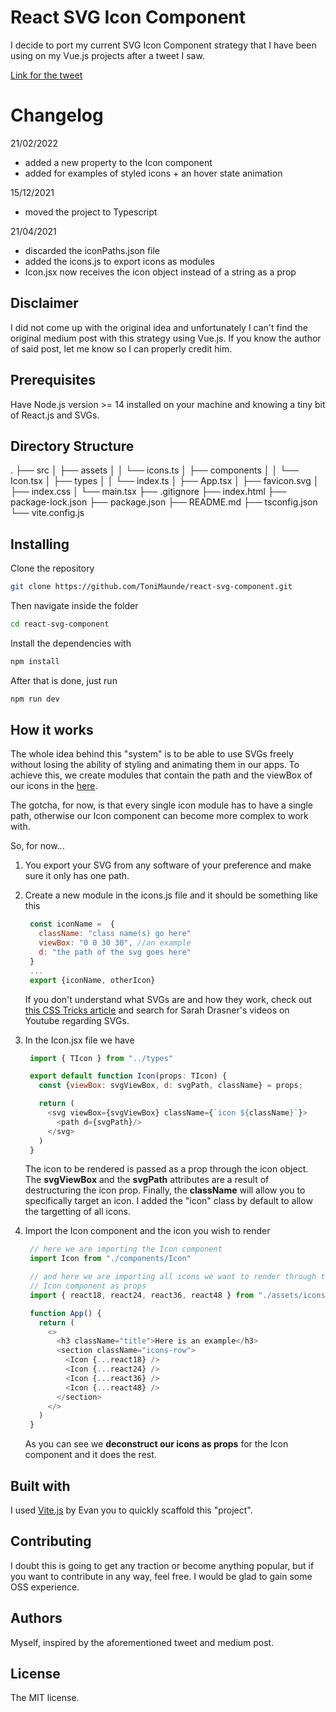 # React SVG Icon Component
I decide to port my current SVG Icon Component strategy that I have been using on my Vue.js projects after a tweet I saw.

[Link for the tweet](https://twitter.com/_developit/status/1382838799420514317?s=20)

# Changelog
21/02/2022
- added a new property to the Icon component
- added for examples of styled icons + an hover state animation

15/12/2021
- moved the project to Typescript

21/04/2021
- discarded the iconPaths.json file
- added the icons.js to export icons as modules
- Icon.jsx now receives the icon object instead of a string as a prop

## Disclaimer
I did not come up with the original idea and unfortunately I can't find the original medium post with this strategy using Vue.js. If you know the author of said post, let me know so I can properly credit him.

## Prerequisites
Have Node.js version >= 14 installed on your machine and knowing a tiny bit of React.js and SVGs.

## Directory Structure
.
├── src
│   ├── assets
│   │   └── icons.ts
│   ├── components
│   │   └── Icon.tsx
│   ├── types
│   │   └── index.ts
│   ├── App.tsx
│   ├── favicon.svg
│   ├── index.css
│   └── main.tsx
├── .gitignore
├── index.html
├── package-lock.json
├── package.json
├── README.md
├── tsconfig.json
└── vite.config.js

## Installing
Clone the repository
```sh
git clone https://github.com/ToniMaunde/react-svg-component.git
```

Then navigate inside the folder
```sh
cd react-svg-component
```

Install the dependencies with
```sh
npm install
```

After that is done, just run
```sh
npm run dev
```

## How it works
The whole idea behind this "system" is to be able to use SVGs freely without losing the ability of styling and animating them in our apps. To achieve this, we create modules that contain the path and the viewBox of our icons in the [here](./src/assets/icons.js).

The gotcha, for now, is that every single icon module has to have a single path, otherwise our Icon component can become more complex to work with.

So, for now...

1. You export your SVG from any software of your preference and make sure it only has one path.
2. Create a new module in the icons.js file and it should be something like this

   ```javascript
    const iconName =  {
      className: "class name(s) go here"
      viewBox: "0 0 30 30", //an example
      d: "the path of the svg goes here"
    }
    ...
    export {iconName, otherIcon}
   ```
   If you don't understand what SVGs are and how they work, check out [this CSS Tricks article](https://css-tricks.com/using-svg/) and search for Sarah Drasner's videos on Youtube regarding SVGs.
3. In the Icon.jsx file we have
   ```javascript
    import { TIcon } from "../types"

    export default function Icon(props: TIcon) {
      const {viewBox: svgViewBox, d: svgPath, className} = props;

      return (
        <svg viewBox={svgViewBox} className={`icon ${className}`}>
          <path d={svgPath}/>
        </svg>
      )
    }
   ```
   The icon to be rendered is passed as a prop through the icon object. The **svgViewBox** and the **svgPath** attributes are a result of destructuring the icon prop. Finally, the **className** will
   allow you to specifically target an icon. I added the "icon" class by default to allow the targetting of 
   all icons.

4. Import the Icon component and the icon you wish to render
   ```javascript
    // here we are importing the Icon component
    import Icon from "./components/Icon"

    // and here we are importing all icons we want to render through the 
    // Icon component as props
    import { react18, react24, react36, react48 } from "./assets/icons"

    function App() {
      return (
        <>
          <h3 className="title">Here is an example</h3>
          <section className="icons-row">
            <Icon {...react18} />
            <Icon {...react24} />
            <Icon {...react36} />
            <Icon {...react48} />
          </section>
        </>
      )
    }
   ```
   As you can see we **deconstruct our icons as props** for the Icon component and it does the rest.

## Built with
I used [Vite.js](https://vitejs.dev/) by Evan you to quickly scaffold this "project".

## Contributing
I doubt this is going to get any traction or become anything popular, but if you want to contribute in any way, feel free. I would be glad to gain some OSS experience.

## Authors
Myself, inspired by the aforementioned tweet and medium post.

## License
The MIT license.